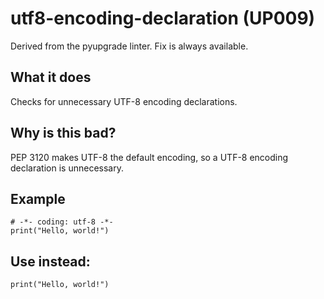 # utf8-encoding-declaration (UP009)
Derived from the pyupgrade linter.
Fix is always available.
## What it does
Checks for unnecessary UTF-8 encoding declarations.
## Why is this bad?
PEP 3120 makes UTF-8 the default encoding, so a UTF-8 encoding
declaration is unnecessary.
## Example
```
# -*- coding: utf-8 -*-
print("Hello, world!")
```
## Use instead:
```
print("Hello, world!")
```